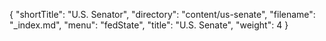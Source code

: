 {
  "shortTitle": "U.S. Senator",
  "directory": "content/us-senate",
  "filename": "_index.md",
  "menu": "fedState",
  "title": "U.S. Senate",
  "weight": 4
}
